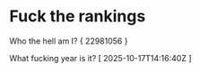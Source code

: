 # Fuck the rankings

Who the hell am I?
{ 22981056 }

What fucking year is it?
[ 2025-10-17T14:16:40Z ]
